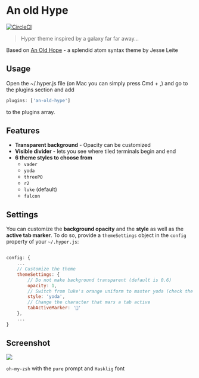 # An old Hype

[![CircleCI](https://circleci.com/gh/erikmueller/an-old-hype.svg?style=svg)](https://circleci.com/gh/erikmueller/an-old-hype)

> Hyper theme inspired by a galaxy far far away...

Based on [An Old Hope](https://github.com/JesseLeite/an-old-hope-syntax-atom) - a splendid atom syntax theme by Jesse Leite

## Usage

Open the ~/.hyper.js file (on Mac you can simply press Cmd + ,) and go to the plugins section and add


```js
plugins: ['an-old-hype']
```

to the plugins array.

## Features

* __Transparent background__ - Opacity can be customized
* __Visible divider__ - lets you see where tiled terminals begin and end
* __6 theme styles to choose from__
    * `vader`
    * `yoda`
    * `threePO`
    * `r2`
    * `luke` (default)
    * `falcon`

## Settings

You can customize the __background opacity__ and the __style__ as well as the __active tab marker__.
To do so, provide a `themeSettings` object in the `config` property of your `~/.hyper.js`:

```js

config: {
    ...
    // Customize the theme
    themeSettings: {
        // Do not make background transparent (default is 0.6)
        opacity: 1,
        // Switch from luke's orange uniform to master yoda (check the available styles above)
        style: 'yoda',
        // Change the character that mars a tab active
        tabActiveMarker: '💁'
    },
    ...
}
```

## Screenshot

![](screen.png)

`oh-my-zsh` with the `pure` prompt and `Hasklig` font
